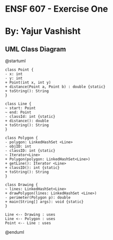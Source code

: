 # ENSF 607 - Exercise One 
# By: Yajur Vashisht

## UML Class Diagram

@startuml

	class Point {
	- x: int
	- y: int
	+ Point(int x, int y)
	+ distance(Point a, Point b) : double {static}
	+ toString(): String
	}
	
	class Line {
	~ start: Point
	~ end: Point
	- classId: int {static}
	+ distance(): double
	+ toString(): String
	}
	
	class Polygon {
	- polygon: LinkedHashSet <Line>
	- objID: int
	- classID: int {static}
	~ Iterator<Line>
	+ Polygon(polygon: LinkedHashSet<Line>)
	+ getLine(): Iterator <Line>
	+ classID(): int {static}
	+ toString(): String
	}
	
	class Drawing {
	~ lines: LinkedHashSet<Line>
	+ drawPolygon(lines: LinkedHashSet <Line>)
	- perimeter(Polygon p): double
	+ main(String[] args): void {static}
	}
	
	Line <-- Drawing : uses
	Line <-- Polygon : uses
	Point <-- Line : uses

@enduml
